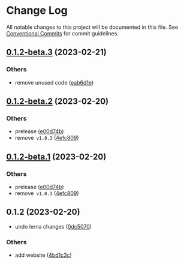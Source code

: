 # Change Log

All notable changes to this project will be documented in this file.
See [Conventional Commits](https://conventionalcommits.org) for commit guidelines.

## [0.1.2-beta.3](https://github.com/do4ng/prext/compare/sard.js@0.1.2-beta.2...sard.js@0.1.2-beta.3) (2023-02-21)


### Others

* remove unused code ([eab6d1e](https://github.com/do4ng/prext/commit/eab6d1e43471b4fb1ebabeb021b0e3478bdad26d))



## [0.1.2-beta.2](https://github.com/do4ng/prext/compare/sard.js@0.1.2...sard.js@0.1.2-beta.2) (2023-02-20)


### Others

* prelease ([e00d74b](https://github.com/do4ng/prext/commit/e00d74bcaa5eca141f30867ae2ad6b77b10b8313))
* remove` v1.0.3` ([4efc809](https://github.com/do4ng/prext/commit/4efc80918752d3b4f276b700f4a4254c75d79d2d))



## [0.1.2-beta.1](https://github.com/do4ng/prext/compare/sard.js@0.1.2...sard.js@0.1.2-beta.1) (2023-02-20)


### Others

* prelease ([e00d74b](https://github.com/do4ng/prext/commit/e00d74bcaa5eca141f30867ae2ad6b77b10b8313))
* remove` v1.0.3` ([4efc809](https://github.com/do4ng/prext/commit/4efc80918752d3b4f276b700f4a4254c75d79d2d))




## 0.1.2 (2023-02-20)

- undo lerna changes ([0dc5070](https://github.com/do4ng/prext/commit/0dc50708ed449435b01a8ccbc112b9b0816fb48b))

### Others

- add website ([4bd1c3c](https://github.com/do4ng/prext/commit/4bd1c3c18cd31c4525ebfd34e5d9f810c0523bd6))
